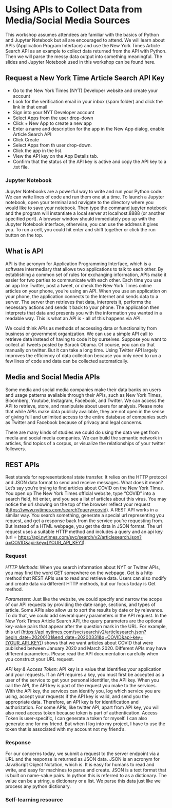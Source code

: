 # Using APIs to Collect Data from Media/Social Media Sources
This workshop assumes attendees are familiar with the basics of Python and Jupyter Notebook but all are encouraged to attend. We will learn about APIs (Application Program Interface) and use the New York Times Article Search API as an example to collect data returned from the API with Python. Then we will parse the messy data output into something meaningful. The slides and Jupyter Notebook used in this workshop can be found here.

## Request a New York Time Article Search API Key
- Go to the New York Times (NYT) Developer website and create your account
- Look for the verification email in your inbox (spam folder) and click the link in that email
- Sign into your NYT Developer account
- Select Apps from the user drop-down
- Click + New App to create a new app
- Enter a name and description for the app in the New App dialog, enable Article Search API
- Click Create
- Select Apps from th user drop-down.
- Click the app in the list.
- View the API key on the App Details tab.
- Confirm that the status of the API key is active and copy the API key to a .txt file.

### Jupyter Notebook
Jupyter Notebooks are a powerful way to write and run your Python code. We can write lines of code and run them one at a time. To launch a Jupyter notebook, open your terminal and navigate to the directory where you would like to save your notebook. Then type the command jupyter notebook and the program will instantiate a local server at localhost:8888 (or another specified port). A browser window should immediately pop up with the Jupyter Notebook interface, otherwise, you can use the address it gives you. To run a cell, you could hit enter and shift together or click the run button on the top.

## What is API
API is the acronym for Application Programming Interface, which is a software intermediary that allows two applications to talk to each other. By establishing a common set of rules for exchanging information, APIs make it easier for two parties to communicate with each other. Each time you use an app like Twitter, post a tweet, or check the New York Times online articles on your phone, you’re using an API. When you use an application on your phone, the application connects to the Internet and sends data to a server. The server then retrieves that data, interprets it, performs the necessary actions and sends it back to your phone. The application then interprets that data and presents you with the information you wanted in a readable way. This is what an API is - all of this happens via API. 

We could think APIs as methods of accessing data or functionality from business or government organization. We can use a simple API call to retrieve data instead of having to code it by ourselves. Suppose you want to collect all tweets posted by Barack Obama. Of course, you can do that manually on twitter. But it can take a long time. Using Twitter API largely improves the efficiency of data collection because you only need to run a few lines of code and data can be collected automatically.

## Media and Social Media APIs
Some media and social media companies make their data banks on users and usage patterns available through their APIs, such as New York Times, Bloomberg, Youtube, Instagram, Facebook, and Twitter. We can access the API to retrieve, store, and manipulate about users for analysis. Please note that while APIs make data publicly available, they are not open in the sense of giving full and unlimited access to the entire database of companies such as Twitter and Facebook because of privacy and legal concerns.

There are many kinds of studies we could do using the data we get from media and social media companies. We can build the semantic network in articles, find topics of a corpus, or visualize the relationships of your twitter followers. 

## REST APIs
Rest stands for representational state transfer. It relies on the HTTP protocol and JSON data format to send and receive messages. What does it mean? Let’s say you’re trying to find articles about COVID on the New York TImes. You open up The New York Times official website, type “COVID” into a search field, hit enter, and you see a list of articles about this virus. You may notice the url showing on the top of the browser reflect your request (https://www.nytimes.com/search?query=covid). A REST API works in a similar way. You search something, generate a special url representing you request, and get a response back from the service you’re requesting from. But instead of a HTML webpage, you get the data in JSON format. The url request uses a suitable HTTP method and includes a query and an api key (url = https://api.nytimes.com/svc/search/v2/articlesearch.json?q=COVID&api-key=[YOUR_API_KEY]).

### Request
*HTTP Methods*: When you search information about NYT or Twitter APIs, you may find the word GET somewhere on the webpage. Get is a http method that REST APIs use to read and retrieve data. Users can also modify and create data via different HTTP methods, but our focus today is Get method.

*Parameters*: Just like the website, we could specify and narrow the scope of our API requests by providing the date range, sections, and types of article. Some APIs also allow us to sort the results by date or by relevance. To do that, we could add several query parameters in the API request. In the New York Times Article Search API, the query parameters are the optional key-value pairs that appear after the question mark in the URL. For example, this url (https://api.nytimes.com/svc/search/v2/articlesearch.json?begin_date=20200101&end_date=20200331&q=COVID&api-key=[YOUR_API_KEY]) shows that we want articles about COVID that were published between January 2020 and March 2020. Different APIs may have different parameters. Please read the API documentation carefully when you construct your URL request.

*API key & Access Token*: API key is a value that identifies your application and your requests. If an API requires a key, you must first be accepted as a user of the service to get your personal identifier, the API key. When you call the API, the API key is part of the request you make to the services. With the API key, the services can identify you, log which service you are using, accept your requests if the API key is valid, and send you the appropriate data. Therefore, an API key is for identification and authorization. For some APIs, like twitter API, apart from API key, you will also need access token because token is part of authentication. Access Token is user-specific, I can generate a token for myself. I can also generate one for my friend. But when I log into my project, I have to use the token that is associated with my account not my friend’s.

### Response
For our concerns today, we submit a request to the server endpoint via a URL and the response is returned as JSON data. JSON is an acronym for JavaScript Object Notation, which is. It is easy for humans to read and write, and easy for machines to parse and create. JSON is a text format that is built on name-value pairs. In python this is referred to as a dictionary. The value can be a string, a dictionary or a list. We parse this data just like we process any python dictionary.

### Self-learning resource
